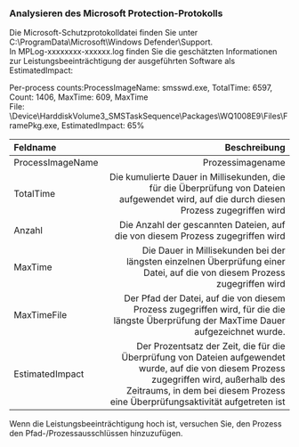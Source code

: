 ### Analysieren des Microsoft Protection-Protokolls
   
Die Microsoft-Schutzprotokolldatei finden Sie unter C:\ProgramData\Microsoft\Windows Defender\Support.  
In MPLog-xxxxxxxx-xxxxxx.log finden Sie die geschätzten Informationen zur Leistungsbeeinträchtigung der ausgeführten Software als EstimatedImpact:  
   
Per-process counts:ProcessImageName: smsswd.exe, TotalTime: 6597, Count: 1406, MaxTime: 609, MaxTime   
File: \Device\HarddiskVolume3\_SMSTaskSequence\Packages\WQ1008E9\Files\FramePkg.exe, EstimatedImpact: 65%

|Feldname	        | Beschreibung                                                                                                                                                                          |
|:------------------|--------------------------------------------------------------------------------------------------------------------------------------------------------------------------------------:|
|ProcessImageName   |	Prozessimagename                                                                                                                                                                    |
|TotalTime	        | Die kumulierte Dauer in Millisekunden, die für die Überprüfung von Dateien aufgewendet wird, auf die durch diesen Prozess zugegriffen wird                                            |
|Anzahl	           | Die Anzahl der gescannten Dateien, auf die von diesem Prozess zugegriffen wird                                                                                                        |
|MaxTime	           | Die Dauer in Millisekunden bei der längsten einzelnen Überprüfung einer Datei, auf die von diesem Prozess zugegriffen wird                                                            |
|MaxTimeFile	     | Der Pfad der Datei, auf die von diesem Prozess zugegriffen wird, für die die längste Überprüfung der MaxTime Dauer aufgezeichnet wurde.                                               |
|EstimatedImpact	  | Der Prozentsatz der Zeit, die für die Überprüfung von Dateien aufgewendet wurde, auf die von diesem Prozess zugegriffen wird, außerhalb des Zeitraums, in dem bei diesem Prozess eine Überprüfungsaktivität aufgetreten ist |
  
Wenn die Leistungsbeeinträchtigung hoch ist, versuchen Sie, den Prozess den Pfad-/Prozessausschlüssen hinzuzufügen.  
  
